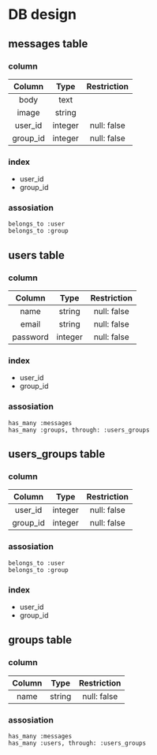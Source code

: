 # DB design

## messages table

### column
|Column|Type|Restriction|
|:--:|:--:|:--:|
|body|text||
|image|string||
|user_id|integer|null: false|
|group_id|integer|null: false|

### index
- user_id
- group_id

### assosiation
 `belongs_to :user`  
 `belongs_to :group`


## users table

### column
|Column|Type|Restriction|
|:--:|:--:|:--:|
|name|string|null: false|
|email|string|null: false|
|password|integer|null: false|

### index
- user_id
- group_id

### assosiation
 `has_many :messages`  
 `has_many :groups, through: :users_groups`


## users_groups table

### column
|Column|Type|Restriction|
|:--:|:--:|:--:|
|user_id|integer|null: false|
|group_id|integer|null: false|

### assosiation
 `belongs_to :user`  
 `belongs_to :group`

### index
 - user_id
 - group_id


## groups table

### column
|Column|Type|Restriction|
|:--:|:--:|:--:|
|name|string|null: false|

### assosiation
`has_many :messages`  
`has_many :users, through: :users_groups`
